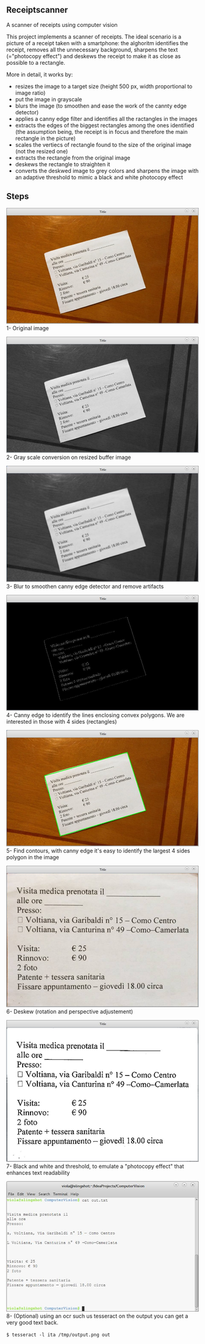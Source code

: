## Receiptscanner
A scanner of receipts using computer vision

This project implements a scanner of receipts. The ideal scenario is a picture of a receipt taken with a smartphone: the alghoritm identifies the receipt, removes all the unnecessary background, sharpens the text (="photocopy effect") and deskews the receipt to make it as close as possible to a rectangle.

More in detail, it works by:
- resizes the image to a target size (height 500 px, width proportional to image ratio)
- put the image in grayscale
- blurs the image (to smoothen and ease the work of the cannty edge detector)
- applies a canny edge filter and identifies all the ractangles in the images
- extracts the edges of the biggest rectangles among the ones identified (the assumption being, the receipt is in focus and therefore the main rectangle in the picture)
- scales the vertiecs of rectangle found to the size of the original image (not the resized one)
- extracts the rectangle from the original image
- deskews the rectangle to straighten it
- converts the deskwed image to grey colors and sharpens the image with an adaptive threshold to mimic a black and white photocopy effect

## Steps
![Step 1](step_1.jpg)
1- Original image

![Step 2](step_2.jpg)
2- Gray scale conversion on resized buffer image 

![Step 3](step_3.jpg)
3- Blur to smoothen canny edge detector and remove artifacts  

![Step 4](step_4.jpg)
4- Canny edge to identify the lines enclosing convex polygons.
We are interested in those with 4 sides (rectangles)

![Step 5](step_5.jpg)
5- Find contours, with canny edge it's easy to identify the
largest 4 sides polygon in the image

![Step 6](step_6.jpg)
6- Deskew (rotation and perspective adjustement) 

![Step 7](step_7.jpg)
7- Black and white and threshold, to emulate a "photocopy effect"
that enhances text readability

![Step 8](step_8.jpg)
8- (Optional) using an ocr such us tesseract on the output
you can get a very good text back.

`$ tesseract -l ita /tmp/output.png out`
